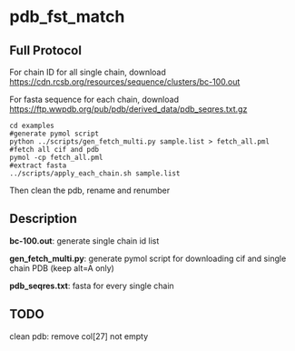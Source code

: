 # pdb_fst_match

## Full Protocol

For chain ID for all single chain, download https://cdn.rcsb.org/resources/sequence/clusters/bc-100.out

For fasta sequence for each chain, download https://ftp.wwpdb.org/pub/pdb/derived_data/pdb_seqres.txt.gz

    cd examples
    #generate pymol script
    python ../scripts/gen_fetch_multi.py sample.list > fetch_all.pml
    #fetch all cif and pdb
    pymol -cp fetch_all.pml
    #extract fasta
    ../scripts/apply_each_chain.sh sample.list

Then clean the pdb, rename and renumber

## Description

**bc-100.out**: generate single chain id list

**gen_fetch_multi.py**: generate pymol script for downloading cif and single chain PDB (keep alt=A only)

**pdb_seqres.txt**: fasta for every single chain

## TODO
clean pdb: remove col[27] not empty

